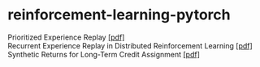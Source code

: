 # reinforcement-learning-pytorch

Prioritized Experience Replay [[pdf]](https://arxiv.org/pdf/1511.05952.pdf)<br/>
Recurrent Experience Replay in Distributed Reinforcement Learning [[pdf]](https://openreview.net/pdf?id=r1lyTjAqYX)<br/>
Synthetic Returns for Long-Term Credit Assignment [[pdf]](https://arxiv.org/pdf/2102.12425.pdf)<br/>
